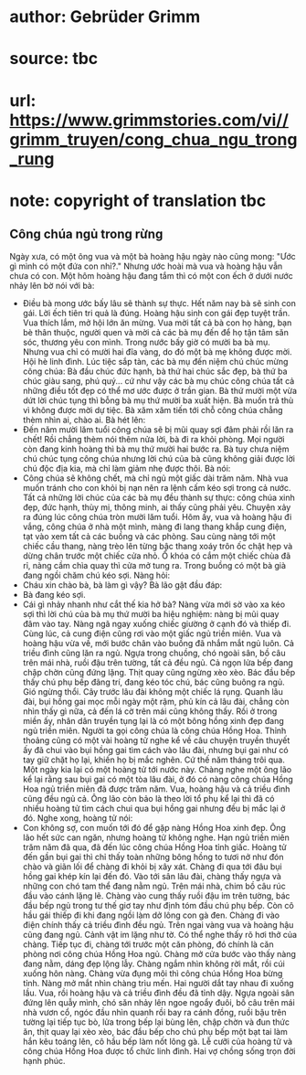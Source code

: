 # author: Gebrüder Grimm
# source: tbc
# url: https://www.grimmstories.com/vi//grimm_truyen/cong_chua_ngu_trong_rung
# note: copyright of translation tbc

## Công chúa ngủ trong rừng 

Ngày xưa, có một ông vua và một bà hoàng hậu ngày nào cũng mong: "Ước
gì mình có một đứa con nhỉ?." Nhưng ước hoài mà vua và hoàng hậu vẫn
chưa có con.
Một hôm hoàng hậu đang tắm thì có một con ếch ở dưới nước nhảy lên bờ
nói với bà:
- Điều bà mong ước bấy lâu sẽ thành sự thực. Hết năm nay bà sẽ sinh con
gái.
Lời ếch tiên tri quả là đúng. Hoàng hậu sinh con gái đẹp tuyệt trần. Vua
thích lắm, mở hội lớn ăn mừng. Vua mời tất cả bà con họ hàng, bạn bè
thân thuộc, người quen và mời cả các bà mụ đến để họ tận tâm săn sóc,
thương yêu con mình.
Trong nước bấy giờ có mười ba bà mụ. Nhưng vua chỉ có mười hai đĩa vàng,
do đó một bà mẹ không được mời.
Hội hè linh đình. Lúc tiệc sắp tàn, các bà mụ đến niệm chú chúc mừng
công chúa: Bà đầu chúc đức hạnh, bà thứ hai chúc sắc đẹp, bà thứ ba chúc
giàu sang, phú quý... cứ như vậy các bà mụ chúc công chúa tất cả những
điều tốt đẹp có thể mơ ước được ở trần gian. Bà thứ mười một vừa dứt lời
chúc tụng thì bỗng bà mụ thứ mười ba xuất hiện. Bà muốn trả thù vì không
được mời dự tiệc. Bà xăm xăm tiến tới chỗ công chúa chẳng thèm nhìn ai,
chào ai. Bà hét lên:
- Đến năm mười lăm tuổi công chúa sẽ bị mũi quay sợi đâm phải rồi lăn ra
chết!
Rồi chẳng thèm nói thêm nửa lời, bà đi ra khỏi phòng. Mọi người còn đang
kinh hoàng thì bà mụ thứ mười hai bước ra. Bà tuy chưa niệm chú chúc
tụng công chúa nhưng lời chú của bà cũng không giải được lời chú độc địa
kia, mà chỉ làm giảm nhẹ được thôi. Bà nói:
- Công chúa sẽ không chết, mà chỉ ngủ một giấc dài trăm năm.
Nhà vua muốn tránh cho con khỏi bị nạn nên ra lệnh cấm kéo sợi trong cả
nước. Tất cả những lời chúc của các bà mụ đều thành sự thực: công chúa
xinh đẹp, đức hạnh, thùy mị, thông minh, ai thấy cũng phải yêu.
Chuyện xảy ra đúng lúc công chúa tròn mười lăm tuổi. Hôm ấy, vua và
hoàng hậu đi vắng, công chúa ở nhà một mình, màng đi lang thang khắp
cung điện, tạt vào xem tất cả các buồng và các phòng. Sau cùng nàng tới
một chiếc cầu thang, nàng trèo lên từng bậc thang xoáy trôn ốc chật hẹp
và dừng chân trước một chiếc cửa nhỏ. Ổ khóa có cắm một chiếc chùa đã
rỉ, nàng cầm chìa quay thì cửa mở tung ra. Trong buồng có một bà già
đang ngồi chăm chú kéo sợi. Nàng hỏi:
- Cháu xin chào bà, bà làm gì vậy?
Bà lão gật đầu đáp:
- Bà đang kéo sợi.
- Cái gì nhảy nhanh như cắt thế kia hở bà?
Nàng vừa mới sờ vào xa kéo sợi thì lời chú của bà mụ thứ mười ba hiệu
nghiệm: nàng bị mũi quay đâm vào tay. Nàng ngã ngay xuống chiếc giường ở
cạnh đó và thiếp đi. Cùng lúc, cả cung điện cũng rơi vào một giấc ngủ
triền miên. Vua và hoàng hậu vừa về, mới bước chân vào buồng đã nhắm mắt
ngủ luôn. Cả triều đình cũng lăn ra ngủ. Ngựa trong chuồng, chó ngoài
sân, bồ câu trên mái nhà, ruồi đậu trên tường, tất cả đều ngủ. Cả ngọn
lửa bếp đang chập chờn cũng đứng lặng. Thịt quay cũng ngừng xèo xèo. Bác
đầu bếp thấy chú phụ bếp đãng trí, đang kéo tóc chú, bác cũng buông ra
ngủ. Gió ngừng thổi. Cây trước lâu đài không một chiếc lá rụng.
Quanh lâu đài, bụi hồng gai mọc mỗi ngày một rậm, phủ kín cả lâu đài,
chẳng còn nhìn thấy gì nữa, cả đến lá cờ trên mái cũng không thấy. Rồi ở
trong miền ấy, nhân dân truyền tụng lại là có một bông hồng xinh đẹp
đang ngủ triền miên. Người ta gọi công chúa là công chúa Hồng Hoa. Thỉnh
thoảng cũng có một vài hoàng tử nghe kể về câu chuyện truyền thuyết ấy
đã chui vào bụi hồng gai tìm cách vào lâu đài, nhưng bụi gai như có tay
giữ chặt họ lại, khiến họ bị mắc nghẽn.
Cứ thế năm tháng trôi qua. Một ngày kia lại có một hoàng tử tới nước
này. Chàng nghe một ông lão kể lại rằng sau bụi gai có một tòa lâu đài,
ở đó có nàng công chúa Hồng Hoa ngủ triền miên đã được trăm năm. Vua,
hoàng hậu và cả triều đình cũng đều ngủ cả. Ông lão còn bảo là theo lời
tổ phụ kể lại thì đã có nhiều hoàng tử tìm cách chui qua bụi hồng gai
nhưng đều bị mắc lại ở đó.
Nghe xong, hoàng tử nói:
- Con không sợ, con muốn tới đó để gặp nàng Hồng Hoa xinh đẹp.
Ông lão hết sức can ngăn, nhưng hoàng tử không nghe.
Hạn ngủ triền miên trăm năm đã qua, đã đến lúc công chúa Hồng Hoa tỉnh
giấc. Hoàng tử đến gần bụi gai thì chỉ thấy toàn những bông hồng to tươi
nở như đón chào và giãn lối để chàng đi khỏi bị xây xát. Chàng đi qua
tới đâu bụi hồng gai khép kín lại đến đó. Vào tới sân lâu đài, chàng
thấy ngựa và những con chó tam thể đang nằm ngủ. Trên mái nhà, chim bồ
câu rúc đầu vào cánh lặng lẽ. Chàng vào cung thấy ruồi đậu im trên
tường, bác đầu bếp ngủ trong tư thế giơ tay như định tóm đầu chú phụ
bếp. Còn cô hầu gái thiếp đi khi đang ngồi làm dở lông con gà đen. Chàng
đi vào điện chính thấy cả triều đình đều ngủ. Trên ngai vàng vua và
hoàng hậu cũng đang ngủ. Cảnh vật im lặng như tờ. Có thể nghe thấy rõ
hơi thở của chàng. Tiếp tục đi, chàng tới trước một căn phòng, đó chính
là căn phòng nơi công chúa Hồng Hoa ngủ. Chàng mở cửa bước vào thấy nàng
đang nằm, dáng đẹp lộng lẫy. Chàng ngắm nhìn không rời mắt, rồi cúi
xuống hôn nàng. Chàng vừa đụng môi thì công chúa Hồng Hoa bừng tỉnh.
Nàng mở mắt nhìn chàng trìu mến. Hai người dắt tay nhau đi xuống lầu.
Vua, rồi hoàng hậu và cả triều đình đều đã tỉnh dậy. Ngựa ngoài sân đứng
lên quẫy mình, chó săn nhảy lên ngoe ngoẩy đuôi, bồ câu trên mái nhà
vươn cổ, ngóc đầu nhìn quanh rồi bay ra cánh đồng, ruồi bậu trên tường
lại tiếp tục bò, lửa trong bếp lại bùng lên, chập chờn và đun thức ăn,
thịt quay lại xèo xèo, bác đầu bếp cho chú phụ bếp một bạt tai làm hắn
kêu toáng lên, cô hầu bếp làm nốt lông gà.
Lễ cưỡi của hoàng tử và công chúa Hồng Hoa được tổ chức linh đình. Hai
vợ chồng sống trọn đời hạnh phúc.
